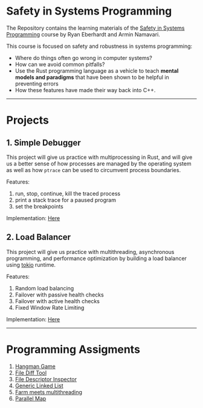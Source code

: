 # Safety in Systems Programming

The Repository contains the learning materials of the [Safety in Systems Programming](https://reberhardt.com/cs110l/spring-2020/) course by Ryan Eberhardt and Armin Namavari.

This course is focused on safety and robustness in systems programming: 

- Where do things often go wrong in computer systems? 
- How can we avoid common pitfalls? 
- Use the Rust programming language as a vehicle to teach **mental models and paradigms** that have been shown to be helpful in preventing errors
- How these features have made their way back into C++.

---

# Projects

## 1. Simple Debugger

This project will give us practice with multiprocessing in Rust, and will give us a better sense of how processes are managed by the operating system as well as how `ptrace` can be used to circumvent process boundaries.

Features:

1. run, stop, continue, kill the traced process
1. print a stack trace for a paused program
1. set the breakpoints

Implementation: [Here](proj-1/deet)

## 2. Load Balancer

This project will give us practice with multithreading, asynchronous programming, and performance optimization by building a load balancer using [tokio](https://docs.rs/tokio/1.0.0/tokio/index.html) runtime.

Features:

1. Random load balancing
1. Failover with passive health checks
1. Failover with active health checks
1. Fixed Window Rate Limiting

Implementation: [Here](proj-2/balancebeam)

---

# Programming Assigments

1. [Hangman Game](week1)
1. [File Diff Tool](week2/rdiff)
1. [File Descriptor Inspector](week3/inspect-fds)
1. [Generic Linked List](week3/linked_list)
1. [Farm meets multithreading](week5/farm)
1. [Parallel Map](week6)
